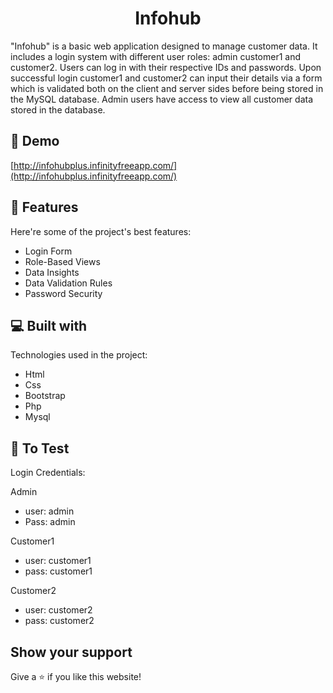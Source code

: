 <h1 align="center" id="title">Infohub</h1>

<p id="description">"Infohub" is a basic web application designed to manage customer data. It includes a login system with different user roles: admin customer1 and customer2. Users can log in with their respective IDs and passwords. Upon successful login customer1 and customer2 can input their details via a form which is validated both on the client and server sides before being stored in the MySQL database. Admin users have access to view all customer data stored in the database.</p>

<h2>🚀 Demo</h2>

[http://infohubplus.infinityfreeapp.com/](http://infohubplus.infinityfreeapp.com/)

  
  
<h2>🧐 Features</h2>

Here're some of the project's best features:

*   Login Form
*   Role-Based Views
*   Data Insights
*   Data Validation Rules
*   Password Security

  
  
<h2>💻 Built with</h2>

Technologies used in the project:

*   Html
*   Css
*   Bootstrap
*   Php
*   Mysql

<h2>📜 To Test</h2>

Login Credentials:

Admin
*   user: admin
*   Pass: admin

Customer1
*   user: customer1
*   pass: customer1

Customer2
*   user: customer2
*   pass: customer2

<h2> Show your support</h2>
Give a ⭐ if you like this website!
